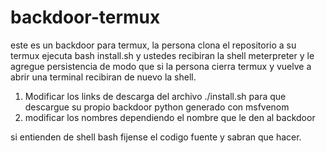 # backdoor-termux

este es un backdoor para termux, la persona clona el repositorio a su termux ejecuta bash install.sh y ustedes recibiran la shell meterpreter y le agregue persistencia de modo que si la persona cierra termux y vuelve a abrir una terminal recibiran de nuevo la shell.

1) Modificar los links de descarga del archivo ./install.sh para que descargue su propio backdoor python generado con msfvenom
2) modificar los nombres dependiendo el nombre que le den al backdoor

si entienden de shell bash fijense el codigo fuente y sabran que hacer.

